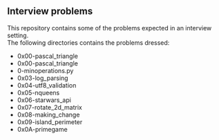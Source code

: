 ## Interview problems    
This repository contains some of the problems expected in an interview setting.   
The following directories contains the problems dressed: 
* 0x00-pascal_triangle
* 0x00-pascal_triangle
* 0-minoperations.py
* 0x03-log_parsing
* 0x04-utf8_validation
* 0x05-nqueens
* 0x06-starwars_api
* 0x07-rotate_2d_matrix
* 0x08-making_change 
* 0x09-island_perimeter 
* 0x0A-primegame  
